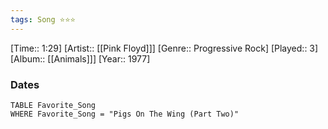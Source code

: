 ```yaml
---
tags: Song ⭐⭐⭐ 
---
```

[Time:: 1:29]
[Artist:: [[Pink Floyd]]]
[Genre:: Progressive Rock]
[Played:: 3]
[Album:: [[Animals]]]
[Year:: 1977]
### Dates
````dataview
TABLE Favorite_Song
WHERE Favorite_Song = "Pigs On The Wing (Part Two)"
````